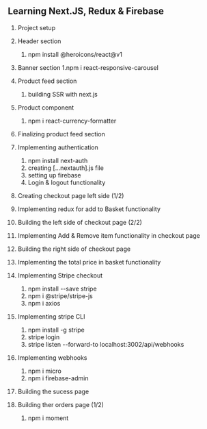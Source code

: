 ## Learning Next.JS, Redux & Firebase

1. Project setup

2. Header section

   1. npm install @heroicons/react@v1

3. Banner section
   1.npm i react-responsive-carousel

4. Product feed section

   1. building SSR with next.js

5. Product component

   1. npm i react-currency-formatter

6. Finalizing product feed section

7. Implementing authentication

   1. npm install next-auth
   2. creating [...nextauth].js file
   3. setting up firebase
   4. Login & logout functionality

8. Creating checkout page left side (1/2)

9. Implementing redux for add to Basket functionality

10. Building the left side of checkout page (2/2)

11. Implementing Add & Remove item functionality in checkout page

12. Building the right side of checkout page

13. Implementing the total price in basket functionality

14. Implementing Stripe checkout

    1. npm install --save stripe
    2. npm i @stripe/stripe-js
    3. npm i axios

15. Implementing stripe CLI

    1. npm install -g stripe
    2. stripe login
    3. stripe listen --forward-to localhost:3002/api/webhooks

16. Implementing webhooks

    1. npm i micro
    2. npm i firebase-admin

17. Building the sucess page

18. Building ther orders page (1/2)
    1. npm i moment
